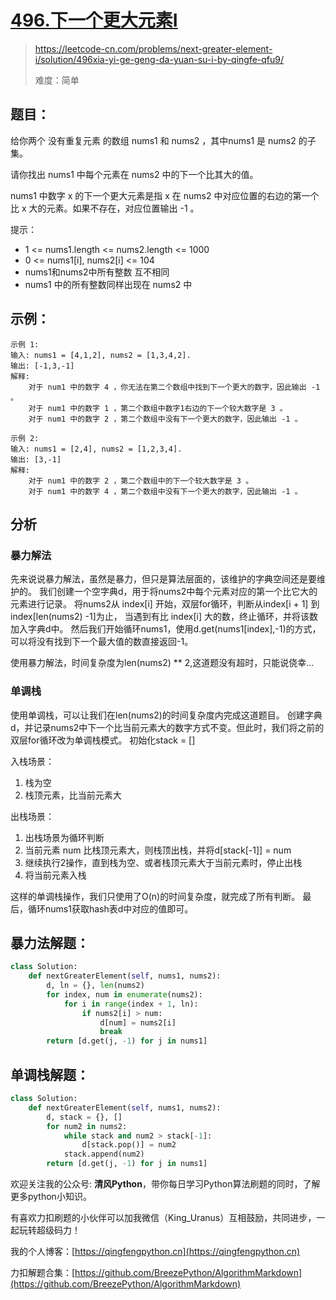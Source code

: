 # [496.下一个更大元素I](https://leetcode-cn.com/problems/next-greater-element-i/solution/496xia-yi-ge-geng-da-yuan-su-i-by-qingfe-qfu9/)

> https://leetcode-cn.com/problems/next-greater-element-i/solution/496xia-yi-ge-geng-da-yuan-su-i-by-qingfe-qfu9/
>
> 难度：简单

## 题目：

给你两个 没有重复元素 的数组 nums1 和 nums2 ，其中nums1 是 nums2 的子集。

请你找出 nums1 中每个元素在 nums2 中的下一个比其大的值。

nums1 中数字 x 的下一个更大元素是指 x 在 nums2 中对应位置的右边的第一个比 x 大的元素。如果不存在，对应位置输出 -1 。

提示：

- 1 <= nums1.length <= nums2.length <= 1000
- 0 <= nums1[i], nums2[i] <= 104
- nums1和nums2中所有整数 互不相同
- nums1 中的所有整数同样出现在 nums2 中

## 示例：

```
示例 1:
输入: nums1 = [4,1,2], nums2 = [1,3,4,2].
输出: [-1,3,-1]
解释:
    对于 num1 中的数字 4 ，你无法在第二个数组中找到下一个更大的数字，因此输出 -1 。
    对于 num1 中的数字 1 ，第二个数组中数字1右边的下一个较大数字是 3 。
    对于 num1 中的数字 2 ，第二个数组中没有下一个更大的数字，因此输出 -1 。

示例 2:
输入: nums1 = [2,4], nums2 = [1,2,3,4].
输出: [3,-1]
解释:
    对于 num1 中的数字 2 ，第二个数组中的下一个较大数字是 3 。
    对于 num1 中的数字 4 ，第二个数组中没有下一个更大的数字，因此输出 -1 。
```

## 分析

### 暴力解法

先来说说暴力解法，虽然是暴力，但只是算法层面的，该维护的字典空间还是要维护的。 我们创建一个空字典d，用于将nums2中每个元素对应的第一个比它大的元素进行记录。 将nums2从 index[i]
开始，双层for循环，判断从index[i + 1] 到index[len(nums2) -1]为止， 当遇到有比 index[i] 大的数，终止循环，并将该数加入字典d中。
然后我们开始循环nums1，使用d.get(nums1[index],-1)的方式，可以将没有找到下一个最大值的数直接返回-1。

使用暴力解法，时间复杂度为len(nums2) ** 2,这道题没有超时，只能说侥幸...

### 单调栈

使用单调栈，可以让我们在len(nums2)的时间复杂度内完成这道题目。 创建字典d，并记录nums2中下一个比当前元素大的数字方式不变。但此时，我们将之前的双层for循环改为单调栈模式。
初始化stack = []

入栈场景：

1. 栈为空
2. 栈顶元素，比当前元素大

出栈场景：

1. 出栈场景为循环判断
2. 当前元素 num 比栈顶元素大，则栈顶出栈，并将d[stack[-1]] = num
3. 继续执行2操作，直到栈为空、或者栈顶元素大于当前元素时，停止出栈
4. 将当前元素入栈

这样的单调栈操作，我们只使用了O(n)的时间复杂度，就完成了所有判断。 最后，循环nums1获取hash表d中对应的值即可。

## 暴力法解题：

```python
class Solution:
    def nextGreaterElement(self, nums1, nums2):
        d, ln = {}, len(nums2)
        for index, num in enumerate(nums2):
            for i in range(index + 1, ln):
                if nums2[i] > num:
                    d[num] = nums2[i]
                    break
        return [d.get(j, -1) for j in nums1]
```

## 单调栈解题：

```python
class Solution:
    def nextGreaterElement(self, nums1, nums2):
        d, stack = {}, []
        for num2 in nums2:
            while stack and num2 > stack[-1]:
                d[stack.pop()] = num2
            stack.append(num2)
        return [d.get(j, -1) for j in nums1]
```

欢迎关注我的公众号: **清风Python**，带你每日学习Python算法刷题的同时，了解更多python小知识。

有喜欢力扣刷题的小伙伴可以加我微信（King_Uranus）互相鼓励，共同进步，一起玩转超级码力！

我的个人博客：[https://qingfengpython.cn](https://qingfengpython.cn)

力扣解题合集：[https://github.com/BreezePython/AlgorithmMarkdown](https://github.com/BreezePython/AlgorithmMarkdown)
